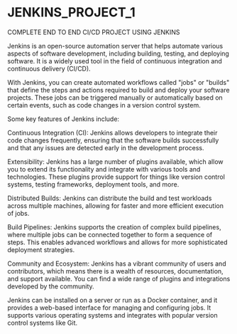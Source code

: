 # JENKINS_PROJECT_1
COMPLETE END TO END CI/CD PROJECT USING JENKINS


Jenkins is an open-source automation server that helps automate various aspects of software development, including building, testing, and deploying software. It is a widely used tool in the field of continuous integration and continuous delivery (CI/CD).

With Jenkins, you can create automated workflows called "jobs" or "builds" that define the steps and actions required to build and deploy your software projects. These jobs can be triggered manually or automatically based on certain events, such as code changes in a version control system.

Some key features of Jenkins include:

Continuous Integration (CI): Jenkins allows developers to integrate their code changes frequently, ensuring that the software builds successfully and that any issues are detected early in the development process.

Extensibility: Jenkins has a large number of plugins available, which allow you to extend its functionality and integrate with various tools and technologies. These plugins provide support for things like version control systems, testing frameworks, deployment tools, and more.

Distributed Builds: Jenkins can distribute the build and test workloads across multiple machines, allowing for faster and more efficient execution of jobs.

Build Pipelines: Jenkins supports the creation of complex build pipelines, where multiple jobs can be connected together to form a sequence of steps. This enables advanced workflows and allows for more sophisticated deployment strategies.

Community and Ecosystem: Jenkins has a vibrant community of users and contributors, which means there is a wealth of resources, documentation, and support available. You can find a wide range of plugins and integrations developed by the community.

Jenkins can be installed on a server or run as a Docker container, and it provides a web-based interface for managing and configuring jobs. It supports various operating systems and integrates with popular version control systems like Git.

